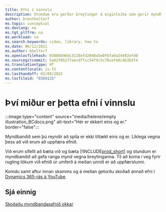 ```yaml
---
title: Efni í vinnslu
description: Stundum eru gerðar breytingar á eiginleika sem gerir myndbandið villandi, þannig að við tökum myndbandið úr umferð meðan á uppfærslu efnis stendur.
author: brentholtorf
ms.topic: conceptual
ms.devlang: na
ms.tgt_pltfrm: na
ms.workload: na
ms.search.keywords: video, library, how to
ms.date: 06/11/2021
ms.author: bholtorf
ms.openlocfilehash: 03886b96dc3118efd2048a5e0f6fa6a24492efd0
ms.sourcegitcommit: 5a02f8527faecdffcc54f9c5c70cefe8c4b3b3f4
ms.translationtype: HT
ms.contentlocale: is-IS
ms.lasthandoff: 03/04/2022
ms.locfileid: "8384125"
---
```

# <a name="sorry-this-content-is-under-construction"></a>Því miður er þetta efni í vinnslu

:::image type="content" source="media/helene/empty illustration_BCdocs.png" alt-text="Hér er ekkert eins og er." border="false":::

Myndbandið sem þú reyndir að spila er ekki tiltækt eins og er. Líklega vegna þess að við erum að uppfæra efnið.

Við erum sífellt að bæta við og bæta [!INCLUDE[prod_short](includes/prod_short.md)] og stundum er myndbandið að gefa ranga mynd vegna breytinganna. Til að koma í veg fyrir rugling tökum við efnið úr umferð á meðan unnið er að uppfærslunni.

Komdu samt aftur innan skamms og á meðan geturðu skoðað annað efni í [Dynamics 365-rás á YouTube](https://www.youtube.com/playlist?list=PLcakwueIHoT-wVFPKUtmxlqcG1kJ0oqq4).

## <a name="see-also"></a>Sjá einnig
[Skoðaðu myndbandasafnið okkar](across-videos.md)

 